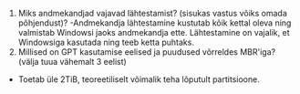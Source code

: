 1. Miks andmekandjad vajavad lähtestamist? (sisukas vastus võiks omada põhjendust)?
  -Andmekandja lähtestamine kustutab kõik kettal oleva ning valmistab Windowsi jaoks andmekandja ette. Lähtestamine on vajalik, et Windowsiga kasutada ning teeb ketta puhtaks.
2. Millised on GPT kasutamise eelised ja puudused võrreldes MBR'iga? (välja tuua vähemalt 3 eelist)
  - Toetab üle 2TiB, teoreetiliselt võimalik teha lõputult partitsioone.
